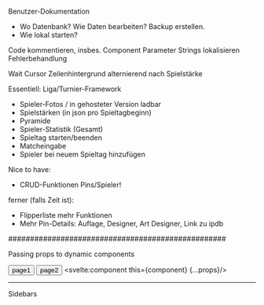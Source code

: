 Benutzer-Dokumentation
- Wo Datenbank? Wie Daten bearbeiten? Backup erstellen.
- Wie lokal starten?

Code kommentieren, insbes. Component Parameter
Strings lokalisieren
Fehlerbehandlung

Wait Cursor
Zeilenhintergrund alternierend nach Spielstärke

Essentiell: Liga/Turnier-Framework
- Spieler-Fotos / in gehosteter Version ladbar
- Spielstärken (in json pro Spieltagbeginn)
- Pyramide
- Spieler-Statistik (Gesamt)
- Spieltag starten/beenden
- Matcheingabe
- Spieler bei neuem Spieltag hinzufügen

Nice to have:
- CRUD-Funktionen Pins/Spieler!

ferner (falls Zeit ist):
- Flipperliste mehr Funktionen
- Mehr Pin-Details: Auflage, Designer, Art Designer, Link zu ipdb


##################################################

Passing props to dynamic components

<script>
	import Page1 from './Page1.svelte';
	import Page2 from './Page2.svelte';
	
	let component;
	let props;
	
	const page1 = () => {
		component = Page1;
		props = {page1Prop: 1};
	};
	
	const page2 = () => {
		component = Page2;
		props = {page2Prop: 2};
	};
	
	page1();
</script>

<button on:click={page1}>page1</button>
<button on:click={page2}>page2</button>
<svelte:component this={component} {...props}/>

--------------------------------------------------

Sidebars

<Sidebar asideClass="w-56">
	<SidebarWrapper>
		<SidebarGroup>
			<SidebarItem label="Flipper losen" href=/liga/flipliga/{id}/draw {spanClass}>
				<ClapperboardPlaySolid
					class="w-5 h-5 text-gray-500 transition duration-75 dark:text-gray-400 group-hover:text-gray-900 dark:group-hover:text-white"
				/>
			</SidebarItem>
			<SidebarItem label="Rangliste" href="/admin/players" {spanClass}>
				<ListSolid
					class="w-5 h-5 text-gray-500 transition duration-75 dark:text-gray-400 group-hover:text-gray-900 dark:group-hover:text-white"
				/>
			</SidebarItem>
			<SidebarItem label="Matches" href="/admin/tournaments" {spanClass}>
				<ClipboardListSolid
					class="w-5 h-5 text-gray-500 transition duration-75 dark:text-gray-400 group-hover:text-gray-900 dark:group-hover:text-white"
				/>
			</SidebarItem>
			<SidebarItem label="Pyramide" href="/admin/tournaments" {spanClass}>
				<MountainSunSolid
					class="w-5 h-5 text-gray-500 transition duration-75 dark:text-gray-400 group-hover:text-gray-900 dark:group-hover:text-white"
				/>
			</SidebarItem>
			<SidebarItem label="Matcheingabe" href="/admin/tournaments" {spanClass}>
				<TerminalSolid
					class="w-5 h-5 text-gray-500 transition duration-75 dark:text-gray-400 group-hover:text-gray-900 dark:group-hover:text-white"
				/>
			</SidebarItem>
			<SidebarItem label="Statistik" href="/admin/tournaments" {spanClass}>
				<DatabaseSolid
					class="w-5 h-5 text-gray-500 transition duration-75 dark:text-gray-400 group-hover:text-gray-900 dark:group-hover:text-white"
				/>
			</SidebarItem>
		</SidebarGroup>
	</SidebarWrapper>
</Sidebar>

